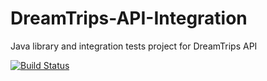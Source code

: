 # DreamTrips-API-Integration
Java library and integration tests project for DreamTrips API

[![Build Status](http://jenkins.techery.io/buildStatus/icon?job=API/API.Tests.Staging)](http://jenkins.techery.io/job/API/job/API.Tests.Staging/)
